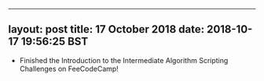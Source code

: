 ---
layout: post
title: 17 October 2018 
date: 2018-10-17 19:56:25 BST
 ---
 + Finished the Introduction to the Intermediate Algorithm Scripting Challenges on FeeCodeCamp!

